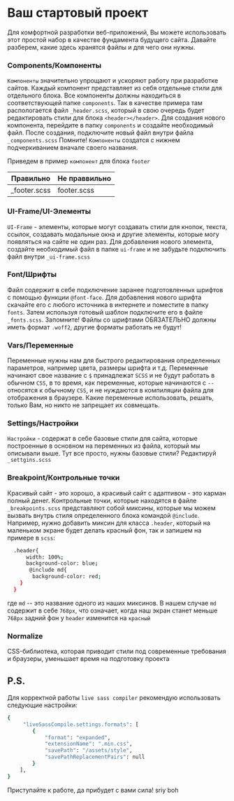 # Ваш стартовый проект
Для комфортной разработки веб-приложений, Вы можете использовать этот простой набор в качестве фундамента будущего сайта. Давайте разберем, какие здесь хранятся файлы и для чего они нужны.
### Components/Компоненты
`Компоненты` значительно упрощают и ускоряют работу при разработке сайтов. Каждый компонент представляет из себя отдельные стили для отдельного блока. Все компоненты должны находиться в соответствующей папке `components`. Так в качестве примера там распологается файл `_header.scss`, который в свою очередь будет редактировать стили для блока `<header></header>`.
Для создания нового компонента, перейдите в папку `components` и создайте необходимый файл. После создания, подключите новый файл внутри файла `_components.scss` 
Помните! `Компоненты` создатся с нижнем подчеркиванием вначале своего названия. 

Приведем в пример `компонент` для блока `footer`

| Правильно             | Не праввильно                                                            |
| ----------------- | ------------------------------------------------------------------ |
| _footer.scss | footer.scss |

### UI-Frame/UI-Элементы
`UI-Frame` - элементы, которые могут создавать стили для кнопок, текста, ссылок, создавать модальные окна и другие элементы, которые могу появляться на сайте не один раз. Для добавления нового элемента, создайте необходимый файл в папке `ui-frame` и не забудьте подключить файл внутри `_ui-frame.scss`

### Font/Шрифты
Файл содержит в себе подключение заранее подготовленных шрифтов с помощью функции `@font-face`. Для добавления нового шрифта скачайте его с любого источника в интернете и поместите в папку `fonts`. Затем используя готовый шаблон подключите его в файле `_fonts.scss`.
Запомните! Файлы со шрифтами ОБЯЗАТЕЛЬНО должны иметь формат `.woff2`, другие форматы работать не будут!

### Vars/Переменные

Переменные нужны нам для быстрого редактирования определенных параметров, например цвета, размеры шрифта и т.д. 
Переменные начинают свое название с `$` принадлежат `SCSS` и не будут работать в обычном `CSS`, в то время, как переменные, которые начинаются с `--` относятся к обычному `CSS`, и не нуждаются в компиляции файла для отображения в браузере. Какие переменные использовать, решать, только Вам, но никто не запрещает их совмещать.

### Settings/Настройки

`Настройки` - содержат в себе базовые стили для сайта, которые построенные в основном на переменных из файла, который мы описывали выше. Тут все просто, нужны базовые стили? Редактируй `_settgins.scss`

### Breakpoint/Контрольные точки

Красивый сайт - это хорошо, а красивый сайт с адаптивом - это карман полный денег. Контрольные точки, которые находятся в файле `_breakpoints.scss` представляют собой миксины, которые мы можем вызвать внутрь стиля определенного блока командой `@include`. Например, нужно добавить миксин для класса `.header`, который на маленьком экране будет делать красный фон, так и запишем на примере в `scss`:
```bash
  .header{
      width: 100%;
      background-color: blue;
       @include md{
        background-color: red;
    } 
  }
```
где `md` -- это название одного из наших миксинов. В нашем случае `md` содержит в себе `768px`, что означает, когда наш экран станет меньше `768px` задний фон у `header` изменится на `красный`

### Normalize

CSS-библиотека, которая приводит стили под современные требования и браузеры, уменьшает время на подготовку проекта

## P.S.

Для корректной работы `live sass compiler` рекомендую использовать следующие настройки:
```bash
{
     "liveSassCompile.settings.formats": [
        {
            "format": "expanded",
            "extensionName": ".min.css",
            "savePath": "/assets/style",
            "savePathReplacementPairs": null
        }
    ],
}
```

Приступайте к работе, да прибудет с вами сила!
sriy boh
